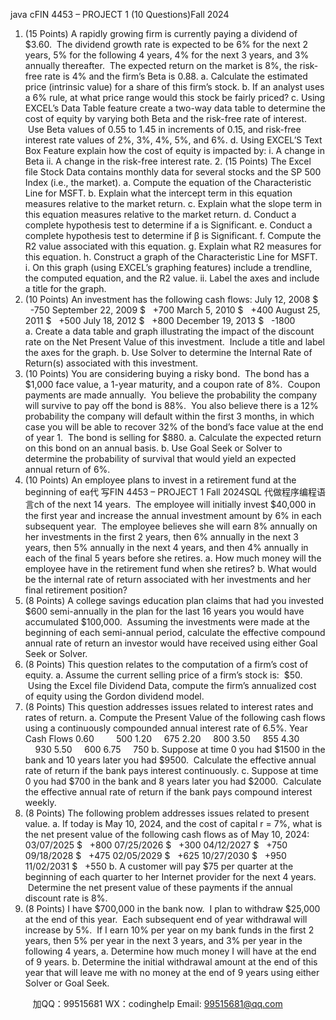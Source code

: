 java cFIN 4453 – PROJECT 1 (10 Questions)Fall 2024
1. (15 Points) A rapidly growing firm is currently paying a dividend of $3.60.  The dividend growth rate is expected to be 6% for the next 2 years, 5% for the following 4 years, 4% for the next 3 years, and 3% annually thereafter.  The expected return on the market is 8%, the risk-free rate is 4% and the firm’s Beta is 0.88.
a. Calculate the estimated price (intrinsic value) for a share of this firm’s stock.
b. If an analyst uses a 6% rule, at what price range would this stock be fairly priced?
c. Using EXCEL’s Data Table feature create a two-way data table to determine the cost of equity by varying both Beta and the risk-free rate of interest.  Use Beta values of 0.55 to 1.45 in increments of 0.15, and risk-free interest rate values of 2%, 3%, 4%, 5%, and 6%.
d. Using EXCEL’S Text Box Feature explain how the cost of equity is impacted by:
i. A change in Beta
ii. A change in the risk-free interest rate.
2. (15 Points) The Excel file Stock Data contains monthly data for several stocks and the SP 500 Index (i.e., the market).
a. Compute the equation of the Characteristic Line for MSFT.
b. Explain what the intercept term in this equation measures relative to the market return.
c. Explain what the slope term in this equation measures relative to the market return.
d. Conduct a complete hypothesis test to determine if a is Significant.
e. Conduct a complete hypothesis test to determine if β is Significant.
f. Compute the R2 value associated with this equation.
g. Explain what R2 measures for this equation.
h. Construct a graph of the Characteristic Line for MSFT.
i. On this graph (using EXCEL’s graphing features) include a trendline, the computed equation, and the R2 value.
ii. Label the axes and include a title for the graph.
3. (10 Points) An investment has the following cash flows:
July 12, 2008 $   -750
September 22, 2009 $   +700
March 5, 2010 $   +400
August 25, 2011 $   +500
July 18, 2012 $   +800
December 19, 2013 $   -1800
a. Create a data table and graph illustrating the impact of the discount rate on the Net Present Value of this investment.  Include a title and label the axes for the graph.
b. Use Solver to determine the Internal Rate of Return(s) associated with this investment.
4. (10 Points) You are considering buying a risky bond.  The bond has a $1,000 face value, a 1-year maturity, and a coupon rate of 8%.  Coupon payments are made annually.  You believe the probability the company will survive to pay off the bond is 88%.  You also believe there is a 12% probability the company will default within the first 3 months, in which case you will be able to recover 32% of the bond’s face value at the end of year 1.  The bond is selling for $880.
a. Calculate the expected return on this bond on an annual basis.
b. Use Goal Seek or Solver to determine the probability of survival that would yield an expected annual return of 6%.
5. (10 Points) An employee plans to invest in a retirement fund at the beginning of ea代 写FIN 4453 – PROJECT 1 Fall 2024SQL
代做程序编程语言ch of the next 14 years.  The employee will initially invest $40,000 in the first year and increase the annual investment amount by 6% in each subsequent year.  The employee believes she will earn 8% annually on her investments in the first 2 years, then 6% annually in the next 3 years, then 5% annually in the next 4 years, and then 4% annually in each of the final 5 years before she retires.
a. How much money will the employee have in the retirement fund when she retires?
b. What would be the internal rate of return associated with her investments and her final retirement position?
6. (8 Points) A college savings education plan claims that had you invested $600 semi-annually in the plan for the last 16 years you would have accumulated $100,000.  Assuming the investments were made at the beginning of each semi-annual period, calculate the effective compound annual rate of return an investor would have received using either Goal Seek or Solver.
7. (8 Points) This question relates to the computation of a firm’s cost of equity.
a. Assume the current selling price of a firm’s stock is:  $50.  Using the Excel file Dividend Data, compute the firm’s annualized cost of equity using the Gordon dividend model.
8. (8 Points) This question addresses issues related to interest rates and rates of return.
a. Compute the Present Value of the following cash flows using a continuously compounded annual interest rate of 6.5%.
Year Cash Flows
0.60         500
1.20     675
2.20     800
3.50     855
4.30     930
5.50     600
6.75     750
b. Suppose at time 0 you had $1500 in the bank and 10 years later you had $9500.  Calculate the effective annual rate of return if the bank pays interest continuously.
c. Suppose at time 0 you had $700 in the bank and 8 years later you had $2000.  Calculate the effective annual rate of return if the bank pays compound interest weekly.
9. (8 Points) The following problem addresses issues related to present value.
a. If today is May 10, 2024, and the cost of capital r = 7%, what is the net present value of the following cash flows as of May 10, 2024:
03/07/2025 $   +800
07/25/2026 $   +300
04/12/2027 $   +750
09/18/2028 $   +475
02/05/2029 $   +625
10/27/2030 $   +950
11/02/2031 $   +550
b. A customer will pay $75 per quarter at the beginning of each quarter to her Internet provider for the next 4 years.  Determine the net present value of these payments if the annual discount rate is 8%.
10. (8 Points) I have $700,000 in the bank now.  I plan to withdraw $25,000 at the end of this year.  Each subsequent end of year withdrawal will increase by 5%.  If I earn 10% per year on my bank funds in the first 2 years, then 5% per year in the next 3 years, and 3% per year in the following 4 years,
a. Determine how much money I will have at the end of 9 years.
b. Determine the initial withdrawal amount at the end of this year that will leave me with no money at the end of 9 years using either Solver or Goal Seek.



         
加QQ：99515681  WX：codinghelp  Email: 99515681@qq.com
